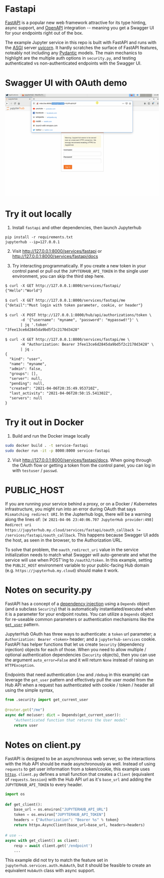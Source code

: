 # Fastapi

[FastAPI](https://fastapi.tiangolo.com/) is a popular new web framework attractive for its type hinting, async support, and [OpenAPI](https://github.com/OAI/OpenAPI-Specification) integration -- meaning you get a Swagger UI for your endpoints right out of the box.

The example Jupyter service in this repo is built with FastAPI and runs with the [ASGI](https://asgi.readthedocs.io/en/latest/) server [uvicorn](https://www.uvicorn.org/).  It hardly scratches the surface of FastAPI features, noteably not including any [Pydantic](https://pydantic-docs.helpmanual.io/) models.  The main mechanics to highlight are the multiple auth options in `security.py`, and testing authenticated vs non-authenticated endpoints with the Swagger UI.

# Swagger UI with OAuth demo

![Fastapi Service Example](./fastapi_example.gif)

# Try it out locally

1. Install `fastapi` and other dependencies, then launch Jupyterhub

```
pip install -r requirements.txt
jupyterhub --ip=127.0.0.1
```

2. Visit http://127.0.0.1:8000/services/fastapi or http://127.0.0.1:8000/services/fastapi/docs

3. Try interacting programmatically.  If you create a new token in your control panel or pull out the `JUPYTERHUB_API_TOKEN` in the single user environment, you can skip the third step here.  

```
$ curl -X GET http://127.0.0.1:8000/services/fastapi/
{"Hello":"World"}

$ curl -X GET http://127.0.0.1:8000/services/fastapi/me
{"detail":"Must login with token parameter, cookie, or header"}

$ curl -X POST http://127.0.0.1:8000/hub/api/authorizations/token \
       -d '{"username": "myname", "password": "mypasswd!"}' \
       | jq '.token'
"3fee13ce6d2845da9bd5f2c2170d3428"

$ curl -X GET http://127.0.0.1:8000/services/fastapi/me \
       -H "Authorization: Bearer 3fee13ce6d2845da9bd5f2c2170d3428" \
       | jq .
{
  "kind": "user",
  "name": "myname",
  "admin": false,
  "groups": [],
  "server": null,
  "pending": null,
  "created": "2021-04-06T20:35:49.953710Z",
  "last_activity": "2021-04-06T20:50:15.541302Z",
  "servers": null
}
```

# Try it out in Docker

1. Build and run the Docker image locally

```bash
sudo docker build . -t service-fastapi
sudo docker run -it -p 8000:8000 service-fastapi
```

2. Visit http://127.0.0.1:8000/services/fastapi/docs.  When going through the OAuth flow or getting a token from the control panel, you can log in with `testuser` / `passwd`.

# PUBLIC_HOST

If you are running your service behind a proxy, or on a Docker / Kubernetes infrastructure, you might run into an error during OAuth that says `Mismatching redirect URI`.  In the Jupterhub logs, there will be a warning along the lines of: `[W 2021-04-06 23:40:06.707 JupyterHub provider:498] Redirect uri https://jupyterhub.my.cloud/services/fastapi/oauth_callback != /services/fastapi/oauth_callback`.  This happens because Swagger UI adds the host, as seen in the browser, to the Authorization URL.

To solve that problem, the `oauth_redirect_uri` value in the service initialization needs to match what Swagger will auto-generate and what the service will use when POST'ing to `/oauth2/token`.  In this example, setting the `PUBLIC_HOST` environment variable to your public-facing Hub domain (e.g. `https://jupyterhub.my.cloud`) should make it work.

# Notes on security.py

FastAPI has a concept of a [dependency injection](https://fastapi.tiangolo.com/tutorial/dependencies) using a `Depends` object (and a subclass `Security`) that is automatically instantiated/executed when it is a parameter for your endpoint routes.  You can utilize a `Depends` object for re-useable common parameters or authentication mechanisms like the [`get_user`](https://fastapi.tiangolo.com/tutorial/security/get-current-user) pattern.

JupyterHub OAuth has three ways to authenticate: a `token` url parameter; a `Authorization: Bearer <token>` header; and a `jupyterhub-services` cookie.  FastAPI has helper functions that let us create `Security` (dependency injection) objects for each of those.  When you need to allow multiple / optional authentication dependencies (`Security` objects), then you can use the argument `auto_error=False` and it will return `None` instead of raising an `HTTPException`.

Endpoints that need authentication (`/me` and `/debug` in this example) can leverage the `get_user` pattern and effectively pull the user model from the Hub API when a request has authenticated with cookie / token / header all using the simple syntax,

```python
from .security import get_current_user

@router.get("/me")
async def me(user: dict = Depends(get_current_user)):
    "Authenticated function that returns the User model"
    return user
```

# Notes on client.py

FastAPI is designed to be an asynchronous web server, so the interactions with the Hub API should be made asynchronously as well.  Instead of using `requests` to get user information from a token/cookie, this example uses [`httpx`](https://www.python-httpx.org/).  `client.py` defines a small function that creates a `Client` (equivalent of `requests.Session`) with the Hub API url as it's `base_url` and adding the `JUPYTERHUB_API_TOKEN` to every header.

```python
import os

def get_client():
    base_url = os.environ["JUPYTERHUB_API_URL"]
    token = os.environ["JUPYTERHUB_API_TOKEN"]
    headers = {"Authorization": "Bearer %s" % token}
    return httpx.AsyncClient(base_url=base_url, headers=headers)

# use --
async with get_client() as client:
    resp = await client.get('/endpoint')
    ...
```

This example did not try to match the feature set in `jupyterhub.services.auth.HubAuth`, but it should be feasible to create an equivalent `HubAuth` class with async support.
